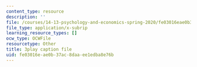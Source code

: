 ```yaml
---
content_type: resource
description: ''
file: /courses/14-13-psychology-and-economics-spring-2020/fe03016eae0b37ac8daaee1edba8e76b_Re2lkF0vgQw.srt
file_type: application/x-subrip
learning_resource_types: []
ocw_type: OCWFile
resourcetype: Other
title: 3play caption file
uid: fe03016e-ae0b-37ac-8daa-ee1edba8e76b
---
```

